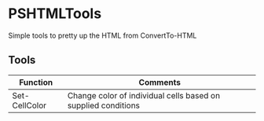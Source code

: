 # PSHTMLTools
Simple tools to pretty up the HTML from ConvertTo-HTML


Tools
-----

| Function            | Comments                                                      |
| ------------------- | ------------------------------------------------------------- |
| Set-CellColor       | Change color of individual cells based on supplied conditions |

